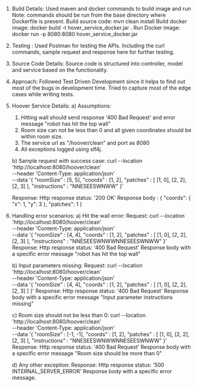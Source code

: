 
1. Build Details:
    Used maven and docker commands to build image and run
    Note: commands should be run from the base directory where Dockerfile is present.
        Build source code:     mvn clean install
        Build docker image:    docker build -t hover_service_docker.jar .
        Run Docker image:      docker run -p 8080:8080 hover_service_docker.jar
2. Testing : 
   Used Postman  for testing the APIs. Including the curl commands, sample request and response here for further testing.
3. Source Code Details:
   Source code is structured into controller, model and service based on the functionality.
4. Approach:
    Followed Test Driven Development since it helps to find out most of the bugs in development time.
    Tried to capture most of the edge cases while writing tests.

5. Hoover Service Details:
    a) Assumptions:
    1. Hitting wall should send response '400 Bad Request' and  error message "robot has hit the top wall"
    2. Room size can not be less than 0 and all given coordinates should be within room size.
    3. The service url as "/hoover/clean" and port as 8080
    4. All exceptions logged using slf4j.

    b) Sample request with success case:
            curl --location 'http://localhost:8080/hoover/clean' \
            --header 'Content-Type: application/json' \
            --data '{
              "roomSize" : [5, 5],
              "coords" : [1, 2],
              "patches" : [
                [1, 0],
                [2, 2],
                [2, 3]
              ],
              "instructions" : "NNESEESWNWW"
            }'

    Response:
     Http response status: '200 OK'
     Response body : {
                         "coords": {
                             "x": 1,
                             "y": 3
                         },
                         "patches": 1
                     }



6. Handling error scenarios:
    a) Hit the wall error:
    Request:
                curl --location 'http://localhost:8080/hoover/clean' \
                --header 'Content-Type: application/json' \
                --data '{
                  "roomSize" : [4, 4],
                  "coords" : [1, 2],
                  "patches" : [
                    [1, 0],
                    [2, 2],
                    [2, 3]
                  ],
                  "instructions" : "NNESEESWNWWNNESEESWNWW"
                }'
    Response:
     Http response status: '400 Bad Request'
     Response body with a specific error message "robot has hit the top wall"
    
    b) Input parameters missing:
    Request:
                curl --location 'http://localhost:8080/hoover/clean' \
                --header 'Content-Type: application/json' \
                --data '{
                  "roomSize" : [4, 4],
                  "coords" : [1, 2],
                  "patches" : [
                    [1, 0],
                    [2, 2],
                    [2, 3]
                  ]
                }'
    Response:
     Http response status: '400 Bad Request'
     Response body with a specific error message "Input parameter instructions missing"
    
    c) Room size should not be less than 0:
                curl --location 'http://localhost:8080/hoover/clean' \
                --header 'Content-Type: application/json' \
                --data '{
                  "roomSize" : [-1, -1],
                  "coords" : [1, 2],
                  "patches" : [
                    [1, 0],
                    [2, 2],
                    [2, 3]
                  ],
                  "instructions" : "NNESEESWNWWNNESEESWNWW"
                }'
    Response:
     Http response status: '400 Bad Request'
     Response body with a specific error message "Room size should be more than 0"
    
    d) Any other exception:
    Response:
     Http response status: '500 INTERNAL_SERVER_ERROR'
     Response body with a specific error message.